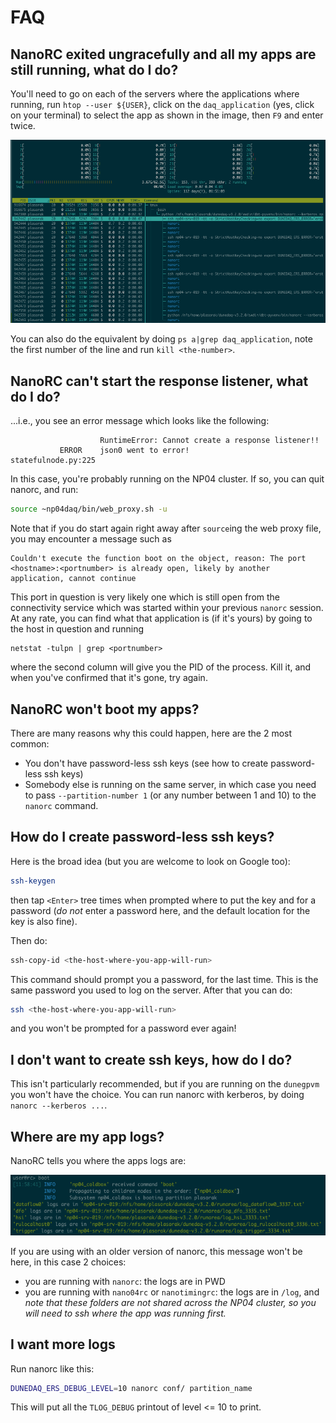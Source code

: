 # FAQ

## NanoRC exited ungracefully and all my apps are still running, what do I do?
You'll need to go on each of the servers where the applications where running, run `htop --user ${USER}`, click on the `daq_application` (yes, click on your terminal) to select the app as shown in the image, then `F9` and enter twice.

![htop](htop.png)

You can also do the equivalent by doing `ps a|grep daq_application`, note the first number of the line and run `kill <the-number>`.

## NanoRC can't start the response listener, what do I do?
...i.e., you see an error message which looks like the following:
```
                    RuntimeError: Cannot create a response listener!!                                           
           ERROR    json0 went to error!                                                     statefulnode.py:225
```
In this case, you're probably running on the NP04 cluster. If so, you can quit nanorc, and run:
```bash
source ~np04daq/bin/web_proxy.sh -u
```
Note that if you do start again right away after `source`ing the web proxy file, you may encounter a message such as
```
Couldn't execute the function boot on the object, reason: The port <hostname>:<portnumber> is already open, likely by another application, cannot continue
```
This port in question is very likely one which is still open from the connectivity service which was started within your previous `nanorc` session. At any rate, you can find what that application is (if it's yours) by going to the host in question and running
```
netstat -tulpn | grep <portnumber>
```
where the second column will give you the PID of the process. Kill it, and when you've confirmed that it's gone, try again. 


## NanoRC won't boot my apps?
There are many reasons why this could happen, here are the 2 most common:
 - You don't have password-less ssh keys (see how to create password-less ssh keys)
 - Somebody else is running on the same server, in which case you need to pass `--partition-number 1` (or any number between 1 and 10) to the `nanorc` command.

## How do I create password-less ssh keys?
Here is the broad idea (but you are welcome to look on Google too):
```bash
ssh-keygen
```
then tap `<Enter>` tree times when prompted where to put the key and for a password (*do not* enter a password here, and the default location for the key is also fine).

Then do:
```bash
ssh-copy-id <the-host-where-you-app-will-run>
```

This command should prompt you a password, for the last time. This is the same password you used to log on the server. After that you can do:
```bash
ssh <the-host-where-you-app-will-run>
```
and you won't be prompted for a password ever again!

## I don't want to create ssh keys, how do I do?
This isn't particularly recommended, but if you are running on the `dunegpvm` you won't have the choice. You can run nanorc with kerberos, by doing `nanorc --kerberos ...`.

## Where are my app logs?
NanoRC tells you where the apps logs are:

![boot-logs](boot-logs.png)

If you are using with an older version of nanorc, this message won't be here, in this case 2 choices:
 - you are running with `nanorc`: the logs are in PWD
 - you are running with `nano04rc` or `nanotimingrc`: the logs are in `/log`, and *note that these folders are not shared across the NP04 cluster, so you will need to ssh where the app was running first.*

## I want more logs
Run nanorc like this:
```bash
DUNEDAQ_ERS_DEBUG_LEVEL=10 nanorc conf/ partition_name
```
This will put all the `TLOG_DEBUG` printout of level <= 10 to print.
